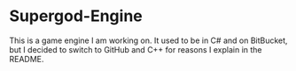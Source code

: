 # Supergod-Engine
This is a game engine I am working on. It used to be in C# and on BitBucket, but I decided to switch to GitHub and C++ for reasons I explain in the README.

